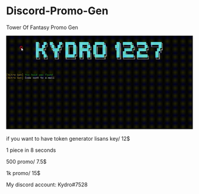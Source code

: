 # Discord-Promo-Gen

Tower Of Fantasy Promo Gen


     
<link rel="stylesheet" href="google.com"/>
<img src='https://raw.githubusercontent.com/Kydro1227/Discord-Promo-Gen/main/Promo%20Gen.gif'>



if you want to have token generator lisans key/ 12$

1 piece in 8 seconds

500 promo/ 7.5$

1k promo/ 15$

My discord account: Kydro#7528
